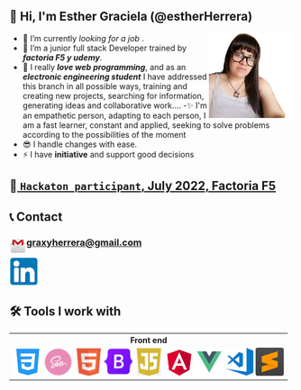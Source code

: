 ## 👋 Hi, I'm Esther Graciela (@estherHerrera) 

 - 👀 I’m currently _looking for a job_ .  <img src="z1660687499.png" style="width:150px; height:150px;" align="right"/>       
 - 🌱 I’m a junior full stack Developer trained by ***factoria F5  y udemy***. 
 - 💞️  I really ***love web programming***, and as an ***electronic engineering student*** I have addressed this branch in all possible ways, training and creating new projects, searching for information, generating ideas and collaborative work....
 -✨ I'm an empathetic person, adapting to each person, I am a fast learner, constant and applied, seeking to solve problems according to the possibilities of the moment
 - 😎 I handle changes with ease.
 - ⚡ I have __initiative__ and support good decisions

## 🦸‍[ `Hackaton participant`, July 2022, Factoria F5 ](https://drive.google.com/file/d/1FOdc1tWXXliGwh0EME_6J-uzhvkhn2of/view?usp=sharing)

## 📞 Contact
### <p><img src="gmail.png.webp" style="width:30px; height:30px;" align="left" />graxyherrera@gmail.com</p>
[<img src="linkedin.png" />](https://www.linkedin.com/in/esther-herrera-alcantar)

## 🛠 Tools I work with

<table align="center" border="0">
  <tr>
    <th>Front end</th>
  </tr>
  <tr>
   <td>
    <a href="https://www.w3schools.com/cssref/"><img src="css.png" /></a>
    <a href="https://sass-lang.com/documentation/"><img src="sass.png" /></a>
    <a href="https://www.w3schools.com/html/"><img src="html.png" /></a>
    <a href="https://getbootstrap.com/docs/5.2/getting-started/introduction/"><img src="bootstrap.png" /></a>
    <a href="https://www.w3schools.com/js/"><img src="js.png" /></a>
    <a href="https://angular.io/"><img src="angular.png" /></a>
    <a href="https://vuejs.org/guide/introduction.html"><img src="vue.png" /></a>
    <a href="https://code.visualstudio.com/"><img src="vscode.png" /></a>
    <a href="https://www.sublimetext.com/"><img src="sublime-text.png" style="width:50px; height:50px;"/></a>
    </td>
  </tr>
</table>

